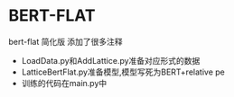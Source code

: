 # BERT-FLAT
bert-flat 简化版 添加了很多注释
- LoadData.py和AddLattice.py准备对应形式的数据
- LatticeBertFlat.py准备模型,模型写死为BERT+relative pe
- 训练的代码在main.py中
